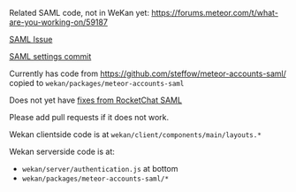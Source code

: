 Related SAML code, not in WeKan yet: https://forums.meteor.com/t/what-are-you-working-on/59187

[SAML Issue](https://github.com/wekan/wekan/issues/708)

[SAML settings commit](https://github.com/wekan/wekan/commit/214c86cc22f4c721a79ec0a4a4f3bbd90d673f93)

Currently has code from https://github.com/steffow/meteor-accounts-saml/ copied to `wekan/packages/meteor-accounts-saml`

Does not yet have [fixes from RocketChat SAML](https://github.com/RocketChat/Rocket.Chat/tree/develop/app/meteor-accounts-saml)

Please add pull requests if it does not work.

Wekan clientside code is at `wekan/client/components/main/layouts.*`

Wekan serverside code is at:
- `wekan/server/authentication.js` at bottom
- `wekan/packages/meteor-accounts-saml/*`